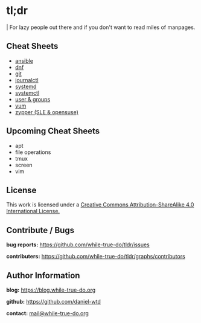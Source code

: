 # tl;dr
| For lazy people out there and if you don't want to read miles of manpages.

## Cheat Sheets

-   [ansible](./cheatsheets/ansible.md)
-   [dnf](./cheatsheets/dnf.md)
-   [git](./cheatsheets/git.md)
-   [journalctl](./cheatsheets/journalctl.md)
-   [systemd](./cheatsheets/systemd.md)
-   [systemctl](./cheatsheets/systemctl.md)
-   [user & groups](./cheatsheets/user_groups.md)
-   [yum](./cheatsheets/yum.md)
-   [zypper (SLE & opensuse)](./cheatsheets/zypper.md)

## Upcoming Cheat Sheets

- apt
- file operations
- tmux
- screen
- vim

## License

This work is licensed under a [Creative Commons Attribution-ShareAlike 4.0 International License.](https://creativecommons.org/licenses/by-sa/4.0/)

## Contribute / Bugs

**bug reports:** <https://github.com/while-true-do/tldr/issues>

**contributers:** <https://github.com/while-true-do/tldr/graphs/contributors>

## Author Information

**blog:** <https://blog.while-true-do.org>

**github:** <https://github.com/daniel-wtd>

**contact:** [mail@while-true-do.org](mailto:mail@while-true-do.org)
